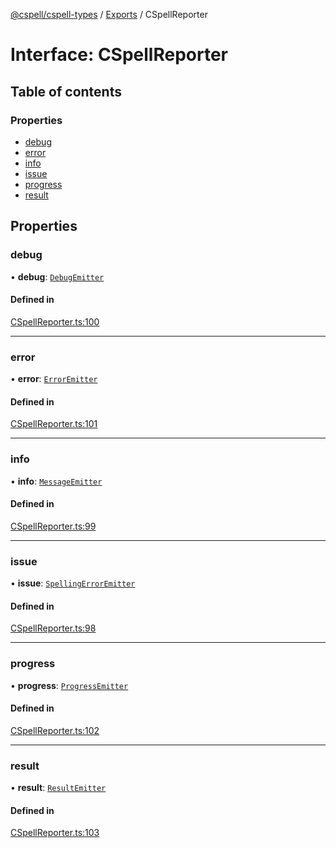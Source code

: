 [@cspell/cspell-types](../README.md) / [Exports](../modules.md) / CSpellReporter

# Interface: CSpellReporter

## Table of contents

### Properties

- [debug](CSpellReporter.md#debug)
- [error](CSpellReporter.md#error)
- [info](CSpellReporter.md#info)
- [issue](CSpellReporter.md#issue)
- [progress](CSpellReporter.md#progress)
- [result](CSpellReporter.md#result)

## Properties

### debug

• **debug**: [`DebugEmitter`](../modules.md#debugemitter)

#### Defined in

[CSpellReporter.ts:100](https://github.com/streetsidesoftware/cspell/blob/bb436cd/packages/cspell-types/src/CSpellReporter.ts#L100)

___

### error

• **error**: [`ErrorEmitter`](../modules.md#erroremitter)

#### Defined in

[CSpellReporter.ts:101](https://github.com/streetsidesoftware/cspell/blob/bb436cd/packages/cspell-types/src/CSpellReporter.ts#L101)

___

### info

• **info**: [`MessageEmitter`](../modules.md#messageemitter)

#### Defined in

[CSpellReporter.ts:99](https://github.com/streetsidesoftware/cspell/blob/bb436cd/packages/cspell-types/src/CSpellReporter.ts#L99)

___

### issue

• **issue**: [`SpellingErrorEmitter`](../modules.md#spellingerroremitter)

#### Defined in

[CSpellReporter.ts:98](https://github.com/streetsidesoftware/cspell/blob/bb436cd/packages/cspell-types/src/CSpellReporter.ts#L98)

___

### progress

• **progress**: [`ProgressEmitter`](../modules.md#progressemitter)

#### Defined in

[CSpellReporter.ts:102](https://github.com/streetsidesoftware/cspell/blob/bb436cd/packages/cspell-types/src/CSpellReporter.ts#L102)

___

### result

• **result**: [`ResultEmitter`](../modules.md#resultemitter)

#### Defined in

[CSpellReporter.ts:103](https://github.com/streetsidesoftware/cspell/blob/bb436cd/packages/cspell-types/src/CSpellReporter.ts#L103)
